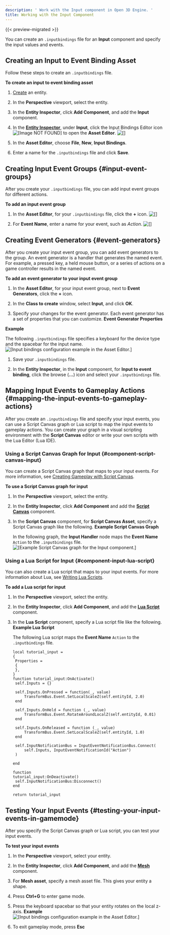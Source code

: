 ```yaml
---
description: ' Work with the Input component in Open 3D Engine. '
title: Working with the Input Component
---
```


{{< preview-migrated >}}

You can create an `.inputbindings` file for an **Input** component and specify the input values and events\.

## Creating an Input to Event Binding Asset

Follow these steps to create an `.inputbindings` file\.

**To create an input to event binding asset**

1. [Create](/docs/userguide/creating-entity.md) an entity\.

1.  In the **Perspective** viewport, select the entity\.

1. In the **Entity Inspector**, click **Add Component**, and add the **Input** component\.

1. In the [**Entity Inspector**](/docs/user-guide/editor/entity-inspector.md), under **Input**, click the Input Bindings Editor icon ![\[Image NOT FOUND\]](/images/user-guide/component/component-input-edit-icon.png) to open the **Asset Editor**\.
![\[\]](/images/user-guide/component/input-component-properties-1.png)

1. In the **Asset Editor**, choose **File**, **New**, **Input Bindings**\.

1. Enter a name for the `.inputbindings` file and click **Save**\.

## Creating Input Event Groups {#input-event-groups}

After you create your `.inputbindings` file, you can add input event groups for different actions\.

**To add an input event group**

1. In the **Asset Editor**, for your `.inputbindings` file, click the **\+** icon\.
![\[\]](/images/user-guide/component/input-component-properties-2.png)

1. For **Event Name**, enter a name for your event, such as *Action*\.
![\[\]](/images/user-guide/component/input-component-properties-3.png)

## Creating Event Generators {#event-generators}

After you create your input event group, you can add event generators to the group\. An event generator is a handler that generates the named event\. For example, a pressed key, a held mouse button, or a series of actions on a game controller results in the named event\.

**To add an event generator to your input event group**

1. In the **Asset Editor**, for your input event group, next to **Event Generators**, click the **\+** icon\.

1. In the **Class to create** window, select **Input**, and click **OK**\.

1. Specify your changes for the event generator\. Each event generator has a set of properties that you can customize\.
**Event Generator Properties**

**Example**

   The following `.inputbindings` file specifies a keyboard for the device type and the spacebar for the input name\.
![\[Input bindings configuration example in the Asset Editor.\]](/images/user-guide/component/input-configuration-properties-2.png)

1. Save your `.inputbindings` file\.

1. In the **Entity Inspector**, in the **Input** component, for **Input to event binding**, click the browse \(**…**\) icon and select your `.inputbindings` file\.

## Mapping Input Events to Gameplay Actions {#mapping-the-input-events-to-gameplay-actions}

After you create an `.inputbindings` file and specify your input events, you can use a Script Canvas graph or Lua script to map the input events to gameplay actions\. You can create your graph in a visual scripting environment with the **Script Canvas** editor or write your own scripts with the Lua Editor \(Lua IDE\)\.

### Using a Script Canvas Graph for Input {#component-script-canvas-input}

You can create a Script Canvas graph that maps to your input events\. For more information, see [Creating Gameplay with Script Canvas](/docs/user-guide/scripting/script-canvas/intro.md)\.

**To use a Script Canvas graph for input**

1. In the **Perspective** viewport, select the entity\.

1. In the **Entity Inspector**, click **Add Component** and add the **[Script Canvas](/docs/user-guide/components/script-canvas.md)** component\.

1. In the **Script Canvas** component, for **Script Canvas Asset**, specify a Script Canvas graph like the following\.
**Example Script Canvas Graph**

   In the following graph, the **Input Handler** node maps the **Event Name** `Action` to the `.inputbindings` file\.
![\[Example Script Canvas graph for the Input component.\]](/images/user-guide/component/input-configuration-script-canvas-example.png)

### Using a Lua Script for Input {#component-input-lua-script}

You can also create a Lua script that maps to your input events\. For more information about Lua, see [Writing Lua Scripts](/docs/user-guide/scripting/lua/_index.md)\.

**To add a Lua script for input**

1. In the **Perspective** viewport, select the entity\.

1. In the **Entity Inspector**, click **Add Component**, and add the **[Lua Script](/docs/user-guide/components/lua-script.md)** component\.

1. In the **Lua Script** component, specify a Lua script file like the following\.
**Example Lua Script**

   The following Lua script maps the **Event Name** `Action` to the `.inputbindings` file\.

   ```
   local tutorial_input =
   {
   	Properties =
   	{
   	},
   }
   function tutorial_input:OnActivate()
   	self.Inputs = {}

   	self.Inputs.OnPressed = function(_, value)
   		TransformBus.Event.SetLocalScaleZ(self.entityId, 2.0)
   	end

   	self.Inputs.OnHeld = function (_, value)
   		TransformBus.Event.RotateAroundLocalZ(self.entityId, 0.01)
   	end

   	self.Inputs.OnReleased = function (_, value)
   		TransformBus.Event.SetLocalScaleZ(self.entityId, 1.0)
   	end

   	self.InputNotificationBus = InputEventNotificationBus.Connect(
   		self.Inputs, InputEventNotificationId("Action")
   	)

   end

   function
   tutorial_input:OnDeactivate()
   	self.InputNotificationBus:Disconnect()
   end

   return tutorial_input
   ```

## Testing Your Input Events {#testing-your-input-events-in-gamemode}

After you specify the Script Canvas graph or Lua script, you can test your input events\.

**To test your input events**

1. In the **Perspective** viewport, select your entity\.

1. In the **Entity Inspector**, click **Add Component**, and add the **[Mesh](/docs/userguide/components/static-mesh.md)** component\.

1. For **Mesh asset**, specify a mesh asset file\. This gives your entity a shape\.

1. Press **Ctrl\+G** to enter game mode\.

1. Press the keyboard spacebar so that your entity rotates on the local z\-axis\.
**Example**
![\[Input bindings configuration example in the Asset Editor.\]](/images/user-guide/component/input-configuration-example-gamemode.gif)

1.  To exit gameplay mode, press **Esc**
